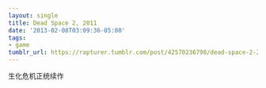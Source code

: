 ```yaml
---
layout: single
title: Dead Space 2, 2011
date: '2013-02-08T03:09:36-05:00'
tags:
- game
tumblr_url: https://rapturer.tumblr.com/post/42570236798/dead-space-2-2011
---
```

生化危机正统续作


